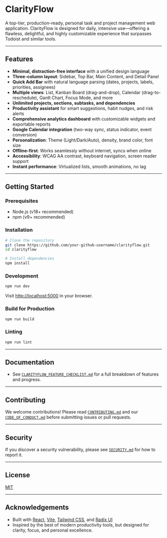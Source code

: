 # ClarityFlow

A top-tier, production-ready, personal task and project management web application. ClarityFlow is designed for daily, intensive use—offering a flawless, delightful, and highly customizable experience that surpasses Todoist and similar tools.

---

## Features

- **Minimal, distraction-free interface** with a unified design language
- **Three-column layout**: Sidebar, Top Bar, Main Content, and Detail Panel
- **Quick Add Bar** with natural language parsing (dates, projects, labels, priorities, assignees)
- **Multiple views**: List, Kanban Board (drag-and-drop), Calendar (drag-to-reschedule), Gantt Chart, Focus Mode, and more
- **Unlimited projects, sections, subtasks, and dependencies**
- **Productivity assistant** for smart suggestions, habit nudges, and risk alerts
- **Comprehensive analytics dashboard** with customizable widgets and exportable reports
- **Google Calendar integration** (two-way sync, status indicator, event conversion)
- **Personalization**: Theme (Light/Dark/Auto), density, brand color, font size
- **Offline-first**: Works seamlessly without internet, syncs when online
- **Accessibility**: WCAG AA contrast, keyboard navigation, screen reader support
- **Instant performance**: Virtualized lists, smooth animations, no lag

---

## Getting Started

### Prerequisites
- Node.js (v18+ recommended)
- npm (v9+ recommended)

### Installation

```bash
# Clone the repository
git clone https://github.com/your-github-username/clarityflow.git
cd clarityflow

# Install dependencies
npm install
```

### Development

```bash
npm run dev
```

Visit [http://localhost:5000](http://localhost:5000) in your browser.

### Build for Production

```bash
npm run build
```

### Linting

```bash
npm run lint
```

---

## Documentation

- See [`CLARITYFLOW_FEATURE_CHECKLIST.md`](./CLARITYFLOW_FEATURE_CHECKLIST.md) for a full breakdown of features and progress.

---

## Contributing

We welcome contributions! Please read [`CONTRIBUTING.md`](./CONTRIBUTING.md) and our [`CODE_OF_CONDUCT.md`](./CODE_OF_CONDUCT.md) before submitting issues or pull requests.

---

## Security

If you discover a security vulnerability, please see [`SECURITY.md`](./SECURITY.md) for how to report it.

---

## License

[MIT](./LICENSE)

---

## Acknowledgements

- Built with [React](https://react.dev/), [Vite](https://vitejs.dev/), [Tailwind CSS](https://tailwindcss.com/), and [Radix UI](https://www.radix-ui.com/)
- Inspired by the best of modern productivity tools, but designed for clarity, focus, and personal excellence.
